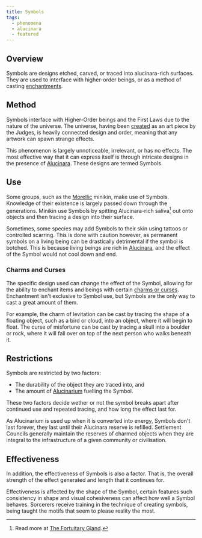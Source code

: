 ```yaml
---
title: Symbols
tags:
  - phenomena
  - alucinara
  - featured
---
```

## Overview
Symbols are designs etched, carved, or traced into alucinara-rich surfaces. They are used to interface with higher-order beings, or as a method of casting [enchantments](phenomena/enchantment.md).
## Method
Symbols interface with Higher-Order beings and the First Laws due to the nature of the universe. The universe, having been [created](lore/creation-story.md) as an art piece by the Judges, is heavily connected design and order, meaning that any artwork can spawn strange effects.

This phenomenon is largely unnoticeable, irrelevant, or has no effects. The most effective way that it can express itself is through intricate designs in the presence of [Alucinara](phenomena/alucinara.md). These designs are termed Symbols.
## Use
Some groups, such as the [Morellic](groups/morellic-minikin.md) minikin, make use of Symbols. Knowledge of their existence is largely passed down through the generations. Minikin use Symbols by spitting Alucinara-rich saliva[^2] out onto objects and then tracing a design into their surface.

Sometimes, some species may add Symbols to their skin using tattoos or controlled scarring. This is done with caution however, as permanent symbols on a living being can be drastically detrimental if the symbol is botched. This is because living beings are rich in [Alucinara](phenomena/alucinara.md), and the effect of the Symbol would not cool down and end.
### Charms and Curses
The specific design used can change the effect of the Symbol, allowing for the ability to enchant items and beings with certain [charms or curses](phenomena/enchantment.md). Enchantment isn't exclusive to Symbol use, but Symbols are the only way to cast a great amount of them.

For example, the charm of levitation can be cast by tracing the shape of a floating object, such as a bird or cloud, into an object, where it will begin to float. The curse of misfortune can be cast by tracing a skull into a boulder or rock, where it will fall over on top of the next person who walks beneath it.
## Restrictions
Symbols are restricted by two factors:
- The durability of the object they are traced into, and
- The amount of [Alucinarium](phenomena/alucinara.md) fuelling the Symbol.

These two factors decide wether or not the symbol breaks apart after continued use and repeated tracing, and how long the effect last for.

As Alucinarium is used up when it is converted into energy, Symbols don't last forever, they last until their Alucinara reserve is refilled. Settlement Councils generally maintain the reserves of charmed objects when they are integral to the infrastructure of a given community or civilisation.

## Effectiveness
In addition, the effectiveness of Symbols is also a factor. That is, the overall strength of the effect generated and length that it continues for.

Effectiveness is affected by the shape of the Symbol, certain features such consistency in shape and visual cohesiveness can affect how well a Symbol behaves. Sorcerers receive training in the technique of creating symbols, being taught the motifs that seem to please reality the most.

[^1]: Read more at [Watchstones](phenomena/symbols/watchstones.md).
[^2]: Read more at [The Fortuitary Gland](phenomena/fortuitary-gland.md).